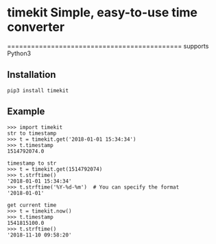 # timekit Simple, easy-to-use time converter
============================================
supports Python3

Installation
------------
```
pip3 install timekit
```

Example
-------

``` {.sourceCode .python}
>>> import timekit
str to timestamp
>>> t = timekit.get('2018-01-01 15:34:34')
>>> t.timestamp
1514792074.0

timestamp to str
>>> t = timekit.get(1514792074)
>>> t.strftime()
'2018-01-01 15:34:34'
>>> t.strftime('%Y-%d-%m')  # You can specify the format
'2018-01-01'

get current time
>>> t = timekit.now()
>>> t.timestamp
1541815100.0
>>> t.strftime()
'2018-11-10 09:58:20'
```
